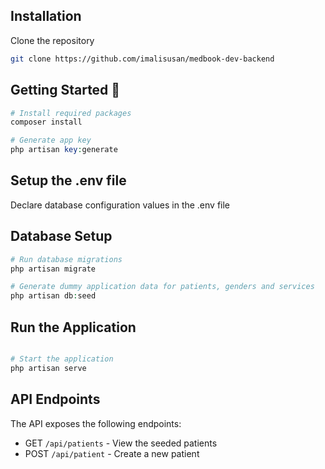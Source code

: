 ## Installation

Clone the repository

```bash
git clone https://github.com/imalisusan/medbook-dev-backend
```

## Getting Started 🚀

```php
# Install required packages
composer install

# Generate app key
php artisan key:generate
```
## Setup the .env file

Declare database configuration values in the .env file
 
## Database Setup


```php
# Run database migrations
php artisan migrate

# Generate dummy application data for patients, genders and services
php artisan db:seed
```

## Run the Application
```php

# Start the application
php artisan serve
```

## API Endpoints
The API exposes the following endpoints:
- GET `/api/patients` - View the seeded patients
- POST `/api/patient` - Create a new patient
